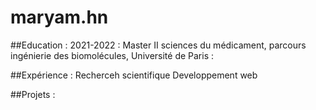 # maryam.hn

##Education : 
2021-2022 : Master II sciences du médicament, parcours ingénierie des biomolécules, Université de Paris : 

##Expérience : 
Recherceh scientifique 
Developpement web 

##Projets : 

